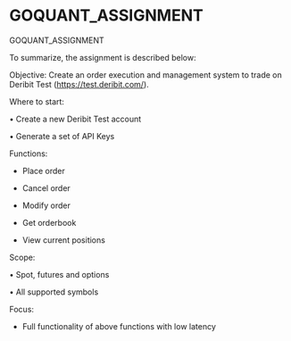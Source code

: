 

# GOQUANT_ASSIGNMENT
GOQUANT_ASSIGNMENT

To summarize, the assignment is described below:

Objective: Create an order execution and management system to trade on
Deribit Test (https://test.deribit.com/).

Where to start:

•⁠ ⁠Create a new Deribit Test
account

•⁠ ⁠Generate a set of API Keys


Functions:

- Place order

- Cancel order

- Modify order

- Get orderbook

- View current positions


Scope:

•⁠ ⁠Spot, futures and options

•⁠ ⁠All supported symbols


Focus:

- Full functionality of above functions with low latency



